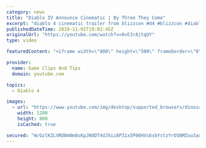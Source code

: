 ```yaml
---
category: news
title: "Diablo IV Announce Cinematic | By Three They Come"
excerpt: "diablo 4 cinematic trailer from blizzcon #d4 #blizzcon #diablo."
publishedDateTime: 2019-11-01T19:01:45Z
originalUrl: "https://youtube.com/watch?v=0vE3rAjtqUY"
type: video

featuredContent: "<iframe width=\"800\" height=\"500\" frameborder=\"0\" src=\"https://www.youtube.com/embed/0vE3rAjtqUY\" allow=\"accelerometer; autoplay; encrypted-media; gyroscope; picture-in-picture\" allowfullscreen></iframe>"

provider:
  name: Game Clips And Tips
  domain: youtube.com

topics:
  - Diablo 4

images:
  - url: "https://www.youtube.com/img/desktop/supported_browsers/dinosaur.png"
    width: 1200
    height: 800
    isCached: true

secured: "W/GzlKZLVRD0mNm8sKpJNUDT4dJhizAP31x5P06HVs6sbYstzYrOSNMZuu3aqbWMlNj6GIC8mKFGxDgShXNulyOkDDqvwYOkbqLQRm/Zij0otIWKDYrIGxeRvaoT3gQIECQX3vpzTXLxQLbn9jWx9ikWAuYh7D/YCNLC9cgug7/mdJTmBT8UiXzUVVu/rkSB67/IjMKQ7Y4yiugGiFyhde2Jx1rObQFAmWFO6l/52IQhNxI5JgbvoHZsN4AYy2c/l5+oJsn25HmLS4bnVFo3ASqoNBAUiIYLvx1f+mi2QXM1lI6LByhylSCC6UH39OjIB9ioezfPJRct2JuJSfOZlnm40NyrJ5evuPFLlW3euecXXkUmBHh+s7R5ql4yMo77Er42+zDyPWBClb3r+sYElg==;OtCkvrldqpaoydJPdBGU1Q=="
---
```


